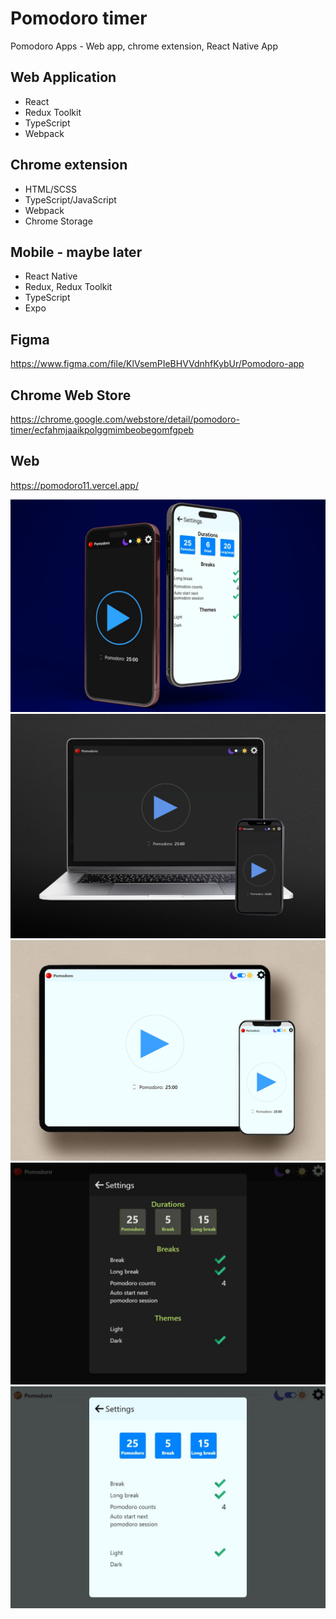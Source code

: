 # Pomodoro timer

Pomodoro Apps - Web app, chrome extension, React Native App

## Web Application

- React
- Redux Toolkit
- TypeScript
- Webpack

## Chrome extension

- HTML/SCSS
- TypeScript/JavaScript
- Webpack
- Chrome Storage

## Mobile - maybe later

- React Native
- Redux, Redux Toolkit
- TypeScript
- Expo

## Figma

https://www.figma.com/file/KlVsemPIeBHVVdnhfKybUr/Pomodoro-app

## Chrome Web Store

https://chrome.google.com/webstore/detail/pomodoro-timer/ecfahmjaaikpolggmimbeobegomfgpeb

## Web

https://pomodoro11.vercel.app/

![Pomodoro-1](./.preview/preview-1.jpg)
![Pomodoro-preview-dark-1](./.preview/preview-dark.jpg)
![Pomodoro-preview-dark-1](./.preview/preview-light.jpg)
![Pomodoro-preview-dark-2](./.preview/preview-dark-2.jpg)
![Pomodoro-preview-light-2](./.preview/preview-light-2.jpg)
